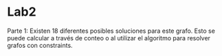 # Lab2
Parte 1:
Existen 18 diferentes posibles soluciones para este grafo. Esto se puede calcular a través de conteo o al utilizar el algoritmo para resolver grafos con constraints.